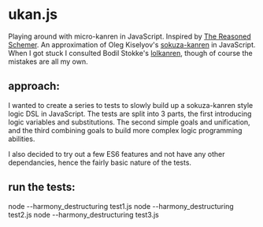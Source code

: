 # ukan.js
Playing around with micro-kanren in JavaScript.
Inspired by [The Reasoned Schemer](https://mitpress.mit.edu/books/reasoned-schemer).
An approximation of Oleg Kiselyov's [sokuza-kanren](https://github.com/miniKanren/sokuza-kanren) in JavaScript. When I got stuck I consulted Bodil Stokke's [lolkanren](https://gitlab.com/bodil/lolkanren), though of course the mistakes are all my own.

## approach:
I wanted to create a series to tests to slowly build up a sokuza-kanren style logic DSL in JavaScript. The tests are split into 3 parts, the first introducing logic variables and substitutions. The second simple goals and unification, and the third combining goals to build more complex logic programming abilities.

I also decided to try out a few ES6 features and not have any other dependancies, hence the fairly basic nature of the tests.


## run the tests:
node --harmony_destructuring test1.js
node --harmony_destructuring test2.js
node --harmony_destructuring test3.js

